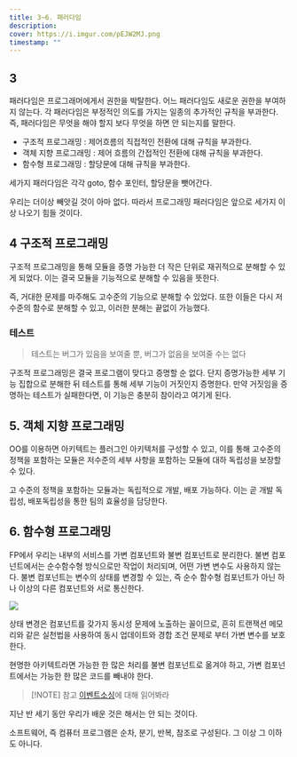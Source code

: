```yaml
---
title: 3~6. 패러다임
description: 
cover: https://i.imgur.com/pEJW2MJ.png
timestamp: ""
---
```

## 3

패러다임은 프로그래머에게서 권한을 박탈한다. 어느 패러다임도 새로운 권한을 부여하지 않는다. 각 패러다임은 부정적인 의도를 가지는 일종의 추가적인 규칙을 부과한다. 즉, 패러다임은 무엇을 해야 할지 보다 무엇을 하면 안 되는지를 말한다.

- 구조적 프로그래밍 : 제어흐름의 직접적인 전환에 대해 규칙을 부과한다.
- 객체 지향 프로그래밍 : 제어 흐름의 간접적인 전환에 대해 규칙을 부과한다.
- 함수형 프로그래밍 : 할당문에 대해 규칙을 부과한다.

세가지 패러다임은 각각 goto, 함수 포인터, 할당문을 뺏어간다.

우리는 더이상 빼앗길 것이 아마 없다. 따라서 프로그래밍 패러다임은 앞으로 세가지 이상 나오기 힘들 것이다.

## 4 구조적 프로그래밍

구조적 프로그래밍을 통해 모듈을 증명 가능한 더 작은 단위로 재귀적으로 분해할 수 있게 되었다. 이는 결국 모듈을 기능적으로 분해할 수 있음을 뜻한다. 

즉, 거대한 문제를 마주해도 고수준의 기능으로 분해할 수 있었다. 또한 이들은 다시 저수준의 함수로 분해할 수 있고, 이러한 분해는 끝없이 가능했다.

### 테스트
>테스트는 버그가 있음을 보여줄 뿐, 버그가 없음을 보여줄 수는 없다

구조적 프로그래밍은 결국 프로그램이 맞다고 증명할 순 없다. 단지 증명가능한 세부 기능 집합으로 분해한 뒤 테스트를 통해 세부 기능이 거짓인지 증명한다. 만약 거짓임을 증명하는 테스트가 실패한다면, 이 기능은 충분히 참이라고 여기게 된다.


## 5. 객체 지향 프로그래밍

OO를 이용하면 아키텍트는 플러그인 아키텍처를 구성할 수 있고, 이를 통해 고수준의 정책을 포함하는 모듈은 저수준의 세부 사항을 포함하는 모듈에 대하 독립성을 보장할 수 있다.

고 수준의 정책을 포함하는 모듈과는 독립적으로 개발, 배포 가능하다. 이는 곧 개발 독립성, 배포독립성을 통한 팀의 효율성을 담당한다.

## 6. 함수형 프로그래밍

FP에서 우리는 내부의 서비스를 가변 컴포넌트와 불변 컴포넌트로 분리한다. 불변 컴포넌트에서는 순수함수형 방식으로만 작업이 처리되며, 어떤 가변 변수도 사용하지 않는다. 불변 컴포넌트는 변수의 상태를 변경할 수 있는, 즉 순수 함수형 컴포넌트가 아닌 하나 이상의 다른 컴포넌트와 서로 통신한다.

![](https://i.imgur.com/JykrhXL.png)

상태 변경은 컴포넌트를 갖가지 동시성 문제에 노출하는 꼴이므로, 흔히 트랜잭션 메모리와 같은 실천법을 사용하여 동시 업데이트와 경합 조건 문제로 부터 가변 변수를 보호한다.

현명한 아키텍트라면 가능한 한 많은 처리를 불변 컴포넌트로 옮겨야 하고, 가변 컴포넌트에서는 가능한 한 많은 코드를 빼내야 한다.


> [!NOTE] 참고
>  [이벤트소싱](https://learn.microsoft.com/ko-kr/azure/architecture/patterns/event-sourcing)에 대해 읽어봐라


지난 반 세기 동안 우리가 배운 것은 해서는 안 되는 것이다.

소프트웨어, 즉 컴퓨터 프로그램은 순차, 분기, 반복, 참조로 구성된다. 그 이상 그 이하도 아니다.